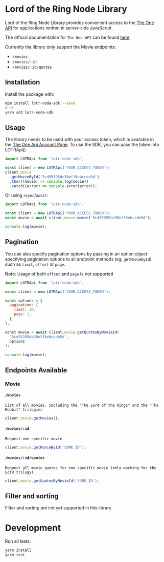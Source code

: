 # Lord of the Ring Node Library

Lord of the Ring Node Library provides convenient access to the [The One API](https://the-one-api.dev/) for applications written in server-side JavaScript.

The official documentation for `The One API` can be found [here](https://the-one-api.dev/)

Currently the library only support the Movie endpoints:

- `/movies`
- `/movies/:id`
- `/movies/:id/quotes`

## Installation

Install the package with:

```sh
npm install lotr-node-sdk --save
# or
yarn add lotr-node-sdk
```

## Usage

The library needs to be used with your access token, which is
available in the [The One Api Account Page](https://the-one-api.dev/account). To use the SDK, you can pass the token into LOTRApi()

```js
import LOTRApi from 'lotr-node-sdk';

const client = new LOTRApi('YOUR_ACCESS_TOKEN');
client.movie
  .getMovieById('5cd95395de30eff6ebccde5d')
  .then((movie) => console.log(movie))
  .catch((error) => console.error(error));
```

Or using `async`/`await`:

```js
import LOTRApi from 'lotr-node-sdk';

const client = new LOTRApi('YOUR_ACCESS_TOKEN');
const movie = await client.movie.movie('5cd95395de30eff6ebccde5d');

console.log(movie);
```

## Pagination

You can also specify pagination options by passing in an option object specifying pagination options to all endpoint methods (eg. `getMovieById`) such as `limit`, `offset` or `page`.

Note: Usage of both `offset` and `page` is not supported

```js
import LOTRApi from 'lotr-node-sdk';

const client = new LOTRApi('YOUR_ACCESS_TOKEN');

const options = {
  pagination: {
    limit: 10,
    page: 1,
  },
};

const movie = await client.movie.getQuotesByMovieId(
  '5cd95395de30eff6ebccde5d',
  options
);

console.log(movie);
```

## Endpoints Available

### Movie

#### `/movies`

`List of all movies, including the "The Lord of the Rings" and the "The Hobbit" trilogies`

```js
client.movie.getMovies();
```

#### `/movies/:id`

`Request one specific movie`

```js
client.movie.getMovieById('SOME_ID');
```

#### `/movies/:id/quotes`

`Request all movie quotes for one specific movie (only working for the LotR trilogy)`

```js
client.movie.getQuotesByMovieId('SOME_ID');
```

## Filter and sorting

Filter and sorting are not yet supported in this library

# Development

Run all tests:

```sh
yarn install
yarn test
```
